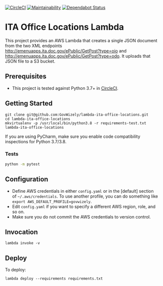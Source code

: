 [![CircleCI](https://circleci.com/gh/GovWizely/lambda-ita-office-locations/tree/master.svg?style=svg)](https://circleci.com/gh/GovWizely/lambda-ita-office-locations/tree/master)
[![Maintainability](https://api.codeclimate.com/v1/badges/62f58865b96016ddca69/maintainability)](https://codeclimate.com/github/GovWizely/lambda-ita-office-locations/maintainability)
[![Dependabot Status](https://api.dependabot.com/badges/status?host=github&repo=GovWizely/lambda-ita-office-locations)](https://dependabot.com)

# ITA Office Locations Lambda

This project provides an AWS Lambda that creates a single JSON document from the two XML endpoints http://emenuapps.ita.doc.gov/ePublic/GetPost?type=oio and http://emenuapps.ita.doc.gov/ePublic/GetPost?type=odo.
It uploads that JSON file to a S3 bucket.

## Prerequisites

- This project is tested against Python 3.7+ in [CircleCI](https://app.circleci.com/github/GovWizely/lambda-ita-office-locations/pipelines).

## Getting Started

	git clone git@github.com:GovWizely/lambda-ita-office-locations.git
	cd lambda-ita-office-locations
	mkvirtualenv -p /usr/local/bin/python3.8 -r requirements-test.txt lambda-ita-office-locations

If you are using PyCharm, make sure you enable code compatibility inspections for Python 3.7/3.8.

### Tests

```bash
python -m pytest
```

## Configuration

* Define AWS credentials in either `config.yaml` or in the [default] section of `~/.aws/credentials`. To use another profile, you can do something like `export AWS_DEFAULT_PROFILE=govwizely`.
* Edit `config.yaml` if you want to specify a different AWS region, role, and so on.
* Make sure you do not commit the AWS credentials to version control.

## Invocation

	lambda invoke -v
 
## Deploy
    
To deploy:

	lambda deploy --requirements requirements.txt
